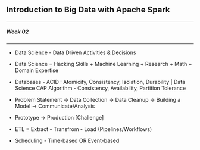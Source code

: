 ## Introduction to Big Data with Apache Spark
----------------------------------------------

##### Week 02
--------------


* Data Science - Data Driven Activities & Decisions

* Data Science = Hacking Skills + Machine Learning + Research + Math + Domain Expertise

* Databases - ACID : Atomicity, Consistency, Isolation, Durability | Data Science CAP Algorithm - Consistency, Availability, Partition Tolerance

* Problem Statement -> Data Collection -> Data Cleanup -> Building a Model -> Communicate/Analysis

* Prototype -> Production [Challenge]

* ETL = Extract - Transfrom - Load (Pipelines/Workflows)

* Scheduling - Time-based OR Event-based


